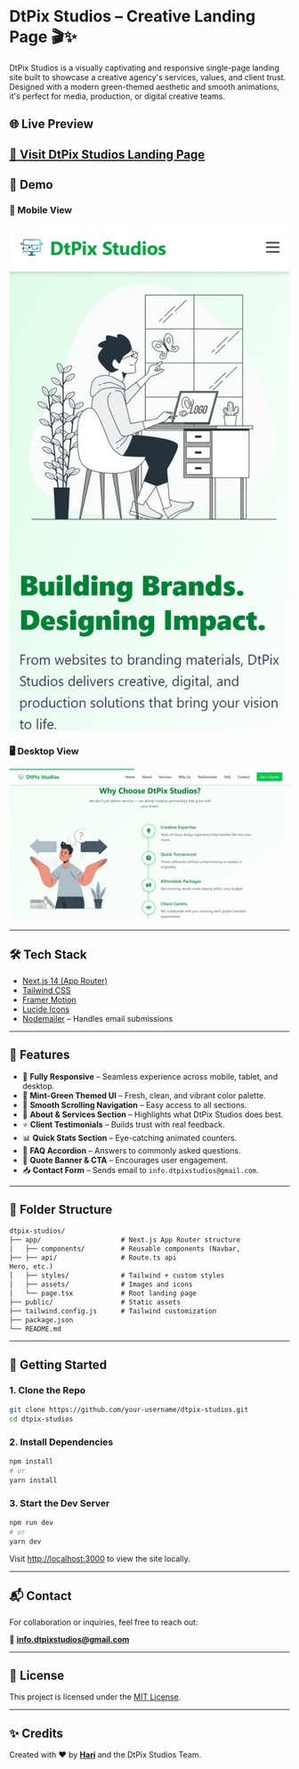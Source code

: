 # DtPix Studios – Creative Landing Page 🎬✨

DtPix Studios is a visually captivating and responsive single-page landing site built to showcase a creative agency's services, values, and client trust. Designed with a modern green-themed aesthetic and smooth animations, it's perfect for media, production, or digital creative teams.

## 🌐 Live Preview

## [🔗 Visit DtPix Studios Landing Page](https://dtpixstudios.vercel.app)

## 📸 Demo

### 📱 Mobile View

![Mobile Demo](./public/mobile-demo.png)

### 🖥️ Desktop View

![Desktop Demo](./public/desktop-demo.png)

---

## 🛠 Tech Stack

- [Next.js 14 (App Router)](https://nextjs.org/)
- [Tailwind CSS](https://tailwindcss.com/)
- [Framer Motion](https://www.framer.com/motion/)
- [Lucide Icons](https://lucide.dev/)
- [Nodemailer](https://nodemailer.com/about/) – Handles email submissions

---

## 🚀 Features

- 📱 **Fully Responsive** – Seamless experience across mobile, tablet, and desktop.
- 🎨 **Mint-Green Themed UI** – Fresh, clean, and vibrant color palette.
- 🧭 **Smooth Scrolling Navigation** – Easy access to all sections.
- 💼 **About & Services Section** – Highlights what DtPix Studios does best.
- ⭐ **Client Testimonials** – Builds trust with real feedback.
- 📊 **Quick Stats Section** – Eye-catching animated counters.
- 💬 **FAQ Accordion** – Answers to commonly asked questions.
- 🧾 **Quote Banner & CTA** – Encourages user engagement.
- 📥 **Contact Form** – Sends email to `info.dtpixstudios@gmail.com`.

---

## 📁 Folder Structure

```
dtpix-studios/
├── app/                    # Next.js App Router structure
│   ├── components/         # Reusable components (Navbar,
├── ├── api/                # Route.ts api
Hero, etc.)
│   ├── styles/             # Tailwind + custom styles
│   ├── assets/             # Images and icons
│   └── page.tsx            # Root landing page
├── public/                 # Static assets
├── tailwind.config.js      # Tailwind customization
├── package.json
└── README.md
```

---

## 🧰 Getting Started

### 1. Clone the Repo

```bash
git clone https://github.com/your-username/dtpix-studios.git
cd dtpix-studios
```

### 2. Install Dependencies

```bash
npm install
# or
yarn install
```

### 3. Start the Dev Server

```bash
npm run dev
# or
yarn dev
```

Visit [http://localhost:3000](http://localhost:3000) to view the site locally.

---

## 📬 Contact

For collaboration or inquiries, feel free to reach out:

📧 **info.dtpixstudios@gmail.com**

---

## 📄 License

This project is licensed under the [MIT License](LICENSE).

---

## ✨ Credits

Created with ❤️ by [**Hari**](https://www.linkedin.com/in/hariharanr18/) and the DtPix Studios Team.
